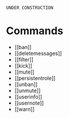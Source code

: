 `UNDER CONSTRUCTION`
# Commands
- [[ban]]
- [[deletemessages]]
- [[filter]]
- [[kick]]
- [[mute]]
- [[persistentrole]]
- [[unban]]
- [[unmute]]
- [[userinfo]]
- [[usernote]]
- [[warn]]